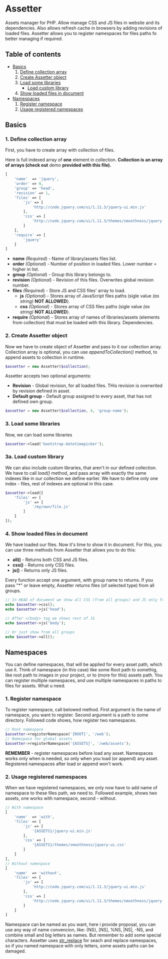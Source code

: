 # Assetter
Assets manager for PHP. Allow manage CSS and JS files in website and its dependencies. Also allows refresh cache in browsers by adding revisions of loaded files. Assetter allows you to register namespaces for files paths fo better managing if required.

## Table of contents
* [Basics](#basics)
    1. [Define collection array](#1-define-collection-array)
    2. [Create Assetter object](#2-create-assetter-object)
    3. [Load some libraries](#3-load-some-libraries)
        * [Load custom library](#3a-load-custom-library)
    4. [Show loaded files in document](#4-show-loaded-files-in-document)
* [Namespaces](#namespaces)
    1. [Register namespace](#1-register-namespace)
    2. [Usage registered namespaces](#2-usage-registered-namespaces)

## Basics

### 1. Define collection array
First, you have to create array with collection of files.

Here is full indexed array of **one** element in collection. **Collection is an array of arrays (check out**  *demo* **provided with this file).**
```php
[
    'name'  => 'jquery',
    'order' => 0,
    'group' => 'head',
    'revision' => 1,
    'files' => [
        'js' => [
            'http://code.jquery.com/ui/1.11.3/jquery-ui.min.js'
        ],
        'css' => [
            'http://code.jquery.com/ui/1.11.3/themes/smoothness/jquery-ui.css'
        ]
    ],
    'require' => [
        'jquery'
    ]
]
```
* **name** *(Required*) - Name of library/assets files list.
* **order** *(Optional*) - Number of position in loaded files. Lower number = higher in list.
* **group** *(Optional*) - Group this library belongs to.
* **revision** *(Optional*) - Revision of this files. Overwrites global revision number.
* **files** *(Required*) - Store JS and CSS files' array to load.
    * **js** *(Optional*) - Stores array of JavaScript files paths (sigle value *(as string)* **NOT ALLOWED**).
    * **css** *(Optional*) - Stores array of CSS files paths (sigle value *(as string)* **NOT ALLOWED**).
* **require** *(Optional*) - Stores array of names of libraries/assets (elements from collection) that must be loaded with this library. Dependencies.

### 2. Create Assetter object
Now we have to create object of Assetter and pass to it our collection array. Collection array is optional, you can use *appendToCollection()* method, to append assets to collection in runtime.
```php
$assetter = new Assetter($collection);
```
Assetter accepts two optional arguments:
* **Revision** - Global revision, for all loaded files. THis revision is overwrited by revision defined in asset.
* **Default group** - Default group assigned to every asset, that has not defined own group.

```php
$assetter = new Assetter($collection, 4, 'group-name');
```

### 3. Load some libraries
Now, we can load some libraries
```php
$assetter->load('bootstrap-datetimepicker');
```

### 3a. Load custom library
We can also include custom libraries, that aren't in our defined collection. We have to call *load()* method, and pass array with exactly the same indexes like in our collection we define earlier. We have to define only one index - files, rest of indexes are optional in this case.
```php
$assetter->load([
    'files' => [
        'js' => [
            '/my/own/file.js'
        ]
    ]
]);
```

### 4. Show loaded files in document
We have loaded our files. Now it's time to show it in document. For this, you can use three methods from Assetter that allows you to do this:
* **all()** - Returns both CSS and JS files.
* **css()** - Returns only CSS files.
* **js()** - Returns only JS files.

Every function accept one argument, with group name to returns. If you pass "*" or leave empty, Assetter returns files (of selected type) from all groups.

```php
// In HEAD of document we show all CSS (from all groups) and JS only from 'head' group.
echo $assetter->css();
echo $assetter->js('head');

// After </body> tag we shows rest of JS
echo $assetter->js('body');

// Or just show from all groups
echo $assetter->all();
```
## Namespaces

You can define namespaces, that will be applied for every asset path, which use it. Think of namespace (in this case) like some Root path to somethig, like root path to images in your project, or to (more for this) assets path. You can register multiple namespaces, and use multiple namespaces in paths to files for assets. What u need.

### 1. Register namespace
To register namespace, call belowed method. First argument is the name of namespace, you want to register. Second argument is a path to some directory. Followed code shows, how register two namespaces.
```php
// Root namespace
$assetter->registerNamespace('{ROOT}', '/web');
// Namespace for global assets
$assetter->registerNamespace('{ASSETS}', '/web/assets');
```
**REMEMBER** - register namespaces before load any asset. Namespaces works only when is needed, so only when you load (or append) any asset. Registered namespaces after load or append won't work.

### 2. Usage registered namespaces
When we have registered namespaces, we only now have to add name of namespace to these files path, we need to. Followed example, shows two assets, one works with namespace, second - without.
```php
// With namespace
[
    'name'  => 'with',
    'files' => [
        'js' => [
            '{ASSETS}/jquery-ui.min.js'
        ],
        'css' => [
            '{ASSETS}/themes/smoothness/jquery-ui.css'
        ]
    ]
],
// Without namespace
[
    'name'  => 'without',
    'files' => [
        'js' => [
            'http://code.jquery.com/ui/1.11.3/jquery-ui.min.js'
        ],
        'css' => [
            'http://code.jquery.com/ui/1.11.3/themes/smoothness/jquery-ui.css'
        ]
    ]
]
```
Namespace can be named as you want, here i provide proposal, you can use any way of name convencion, like: {NS}, [NS], %NS, |NS|, -NS, and combine small and big letters as names. But remember to add some special characters. Assetter uses [str_replace](http://php.net/manual/en/function.str-replace.php) for seach and replace namespaces, so if you named namespace with only letters, some assets paths can be damaged.
